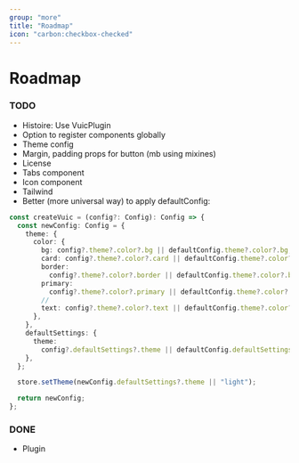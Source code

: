 ```yaml
---
group: "more"
title: "Roadmap"
icon: "carbon:checkbox-checked"
---
```


# Roadmap

### TODO

- Histoire: Use VuicPlugin
- Option to register components globally
- Theme config
- Margin, padding props for button (mb using mixines)
- License
- Tabs component
- Icon component
- Tailwind
- Better (more universal way) to apply defaultConfig:

```typescript
const createVuic = (config?: Config): Config => {
  const newConfig: Config = {
    theme: {
      color: {
        bg: config?.theme?.color?.bg || defaultConfig.theme?.color?.bg,
        card: config?.theme?.color?.card || defaultConfig.theme?.color?.card,
        border:
          config?.theme?.color?.border || defaultConfig.theme?.color?.border,
        primary:
          config?.theme?.color?.primary || defaultConfig.theme?.color?.primary,
        //
        text: config?.theme?.color?.text || defaultConfig.theme?.color?.text,
      },
    },
    defaultSettings: {
      theme:
        config?.defaultSettings?.theme || defaultConfig.defaultSettings?.theme,
    },
  };

  store.setTheme(newConfig.defaultSettings?.theme || "light");

  return newConfig;
};
```

### DONE

- Plugin
